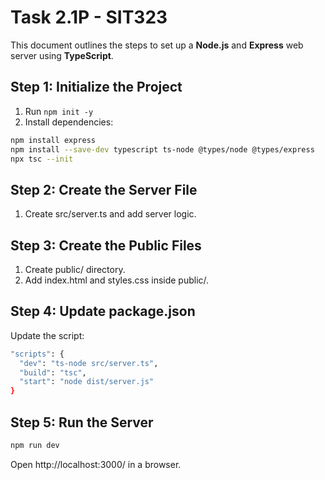 # Task 2.1P - SIT323

This document outlines the steps to set up a **Node.js** and **Express** web server using **TypeScript**.  


## Step 1: Initialize the Project
1. Run `npm init -y`
2. Install dependencies:  
```sh
npm install express  
npm install --save-dev typescript ts-node @types/node @types/express
npx tsc --init
```

## Step 2: Create the Server File
1. Create src/server.ts and add server logic.

## Step 3: Create the Public Files
1. Create public/ directory.
2. Add index.html and styles.css inside public/.

## Step 4: Update package.json
Update the script:
```sh
"scripts": {
  "dev": "ts-node src/server.ts",
  "build": "tsc",
  "start": "node dist/server.js"
}
```

## Step 5: Run the Server
```sh
npm run dev
```

Open http://localhost:3000/ in a browser.